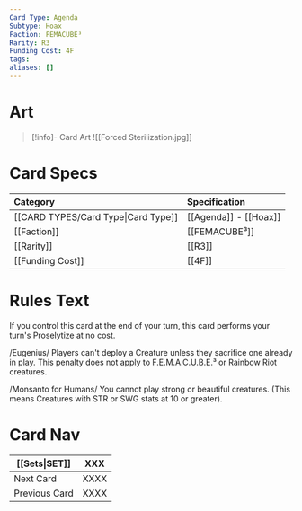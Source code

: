 ```yaml
---
Card Type: Agenda
Subtype: Hoax
Faction: FEMACUBE³
Rarity: R3
Funding Cost: 4F
tags: 
aliases: []
---
```

# Art

> [!info]- Card Art
> ![[Forced Sterilization.jpg]]

# Card Specs

| Category                            | Specification     |
|:----------------------------------- |:----------------- |
| [[CARD TYPES/Card Type\|Card Type]] | [[Agenda]] - [[Hoax]] |
| [[Faction]]                         | [[FEMACUBE³]]              |
| [[Rarity]]                          | [[R3]]              |
| [[Funding Cost]]                    | [[4F]]            |

# Rules Text

If you control this card at the end of your turn, this card performs your turn's Proselytize at no cost.

/Eugenius/ 
Players can't deploy a Creature unless they sacrifice one already in play. 
This penalty does not apply to F.E.M.A.C.U.B.E.³ or Rainbow Riot creatures.

/Monsanto for Humans/
You cannot play strong or beautiful creatures. (This means Creatures with STR or SWG stats at 10 or greater).

# Card Nav

| [[Sets\|SET]] | XXX |  
| --- | --- |  
| Next Card | XXXX |  
| Previous Card | XXXX |  

